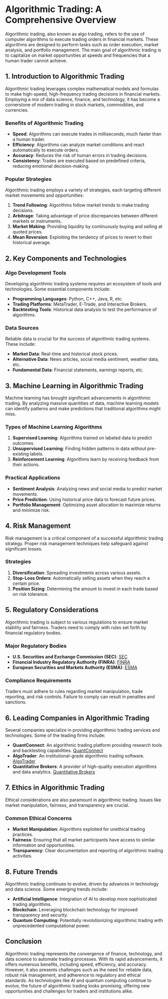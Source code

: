 # Algorithmic Trading: A Comprehensive Overview

Algorithmic trading, also known as algo trading, refers to the use of computer algorithms to execute trading orders in financial markets. These algorithms are designed to perform tasks such as order execution, market analysis, and portfolio management. The main goal of algorithmic trading is to capitalize on market opportunities at speeds and frequencies that a human trader cannot achieve.

## 1. Introduction to Algorithmic Trading

Algorithmic trading leverages complex mathematical models and formulas to make high-speed, high-frequency trading decisions in financial markets. Employing a mix of data science, finance, and technology, it has become a cornerstone of modern trading in stock markets, commodities, and currencies.

### Benefits of Algorithmic Trading

- **Speed**: Algorithms can execute trades in milliseconds, much faster than a human trader.
- **Efficiency**: Algorithms can analyze market conditions and react automatically to execute orders.
- **Accuracy**: Reduces the risk of human errors in trading decisions.
- **Consistency**: Trades are executed based on predefined criteria, reducing emotional decision-making.
  
### Popular Strategies

Algorithmic trading employs a variety of strategies, each targeting different market movements and opportunities:

1. **Trend Following**: Algorithms follow market trends to make trading decisions.
2. **Arbitrage**: Taking advantage of price discrepancies between different markets or instruments.
3. **Market Making**: Providing liquidity by continuously buying and selling at quoted prices.
4. **Mean Reversion**: Exploiting the tendency of prices to revert to their historical average.

## 2. Key Components and Technologies

### Algo Development Tools

Developing algorithmic trading systems requires an ecosystem of tools and technologies. Some essential components include:

- **Programming Languages**: Python, C++, Java, R, etc.
- **Trading Platforms**: MetaTrader, E-Trade, and Interactive Brokers.
- **Backtesting Tools**: Historical data analysis to test the performance of algorithms.

### Data Sources

Reliable data is crucial for the success of algorithmic trading systems. These include:

- **Market Data**: Real-time and historical stock prices.
- **Alternative Data**: News articles, social media sentiment, weather data, etc.
- **Fundamental Data**: Financial statements, earnings reports, etc.

## 3. Machine Learning in Algorithmic Trading

Machine learning has brought significant advancements in algorithmic trading. By analyzing massive quantities of data, machine learning models can identify patterns and make predictions that traditional algorithms might miss.

### Types of Machine Learning Algorithms

1. **Supervised Learning**: Algorithms trained on labeled data to predict outcomes.
2. **Unsupervised Learning**: Finding hidden patterns in data without pre-existing labels.
3. **Reinforcement Learning**: Algorithms learn by receiving feedback from their actions.

### Practical Applications

- **Sentiment Analysis**: Analyzing news and social media to predict market movements.
- **Price Prediction**: Using historical price data to forecast future prices.
- **Portfolio Management**: Optimizing asset allocation to maximize returns and minimize risk.

## 4. Risk Management

Risk management is a critical component of a successful algorithmic trading strategy. Proper risk management techniques help safeguard against significant losses.

### Strategies

1. **Diversification**: Spreading investments across various assets.
2. **Stop-Loss Orders**: Automatically selling assets when they reach a certain price.
3. **Position Sizing**: Determining the amount to invest in each trade based on risk tolerance.

## 5. Regulatory Considerations

Algorithmic trading is subject to various regulations to ensure market stability and fairness. Traders need to comply with rules set forth by financial regulatory bodies.

### Major Regulatory Bodies

- **U.S. Securities and Exchange Commission (SEC)**: [SEC](https://www.sec.gov)
- **Financial Industry Regulatory Authority (FINRA)**: [FINRA](https://www.finra.org)
- **European Securities and Markets Authority (ESMA)**: [ESMA](https://www.esma.europa.eu)

### Compliance Requirements

Traders must adhere to rules regarding market manipulation, trade reporting, and risk controls. Failure to comply can result in penalties and sanctions.

## 6. Leading Companies in Algorithmic Trading

Several companies specialize in providing algorithmic trading services and technologies. Some of the leading firms include:

- **QuantConnect**: An algorithmic trading platform providing research tools and backtesting capabilities. [QuantConnect](https://www.quantconnect.com)
- **AlgoTrader**: An institutional-grade algorithmic trading software. [AlgoTrader](https://www.algotrader.com)
- **Quantitative Brokers**: A provider of high-quality execution algorithms and data analytics. [Quantitative Brokers](https://www.quantitativebrokers.com)

## 7. Ethics in Algorithmic Trading

Ethical considerations are also paramount in algorithmic trading. Issues like market manipulation, fairness, and transparency are crucial.

### Common Ethical Concerns

- **Market Manipulation**: Algorithms exploited for unethical trading practices.
- **Fairness**: Ensuring that all market participants have access to similar information and opportunities.
- **Transparency**: Clear documentation and reporting of algorithmic trading activities.

## 8. Future Trends

Algorithmic trading continues to evolve, driven by advances in technology and data science. Some emerging trends include:

- **Artificial Intelligence**: Integration of AI to develop more sophisticated trading algorithms.
- **Blockchain**: Leveraging blockchain technology for improved transparency and security.
- **Quantum Computing**: Potentially revolutionizing algorithmic trading with unprecedented computational power.

## Conclusion

Algorithmic trading represents the convergence of finance, technology, and data science to automate trading processes. With its rapid advancements, it offers numerous benefits, including speed, efficiency, and accuracy. However, it also presents challenges such as the need for reliable data, robust risk management, and adherence to regulatory and ethical standards. As technologies like AI and quantum computing continue to evolve, the future of algorithmic trading looks promising, offering new opportunities and challenges for traders and institutions alike.